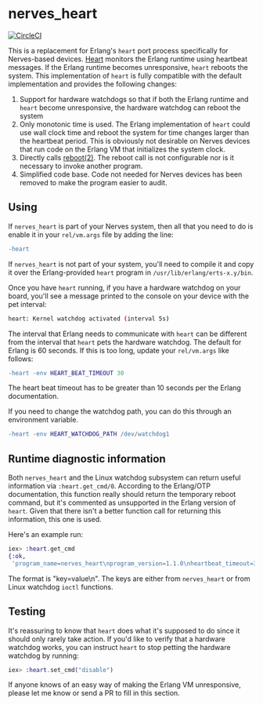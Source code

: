 # nerves_heart

[![CircleCI](https://circleci.com/gh/nerves-project/nerves_heart.svg?style=svg)](https://circleci.com/gh/nerves-project/nerves_heart)

This is a replacement for Erlang's `heart` port process specifically for
Nerves-based devices. [Heart](http://erlang.org/doc/man/heart.html) monitors the
Erlang runtime using heartbeat messages. If the Erlang runtime becomes
unresponsive, `heart` reboots the system. This implementation of `heart` is
fully compatible with the default implementation and provides the following
changes:

1. Support for hardware watchdogs so that if both the Erlang runtime and
   `heart` become unresponsive, the hardware watchdog can reboot the system
2. Only monotonic time is used. The Erlang implementation of `heart` could use
   wall clock time and reboot the system for time changes larger than the
   heartbeat period. This is obviously not desirable on Nerves devices that run
   code on the Erlang VM that initializes the system clock.
3. Directly calls
   [reboot(2)](http://man7.org/linux/man-pages/man2/reboot.2.html). The reboot
   call is not configurable nor is it necessary to invoke another program.
4. Simplified code base. Code not needed for Nerves devices has been removed to
   make the program easier to audit.

## Using

If `nerves_heart` is part of your Nerves system, then all that you need to do is
enable it in your `rel/vm.args` file by adding the line:

```erlang
-heart
```

If `nerves_heart` is not part of your system, you'll need to compile it and copy
it over the Erlang-provided `heart` program in `/usr/lib/erlang/erts-x.y/bin`.

Once you have `heart` running, if you have a hardware watchdog on your board,
you'll see a message printed to the console on your device with the pet
interval:

```sh
heart: Kernel watchdog activated (interval 5s)
```

The interval that Erlang needs to communicate with `heart` can be different from
the interval that `heart` pets the hardware watchdog. The default for Erlang is
60 seconds. If this is too long, update your `rel/vm.args` like follows:

```erlang
-heart -env HEART_BEAT_TIMEOUT 30
```

The heart beat timeout has to be greater than 10 seconds per the Erlang
documentation.

If you need to change the watchdog path, you can do this through an environment variable.

```erlang
-heart -env HEART_WATCHDOG_PATH /dev/watchdog1
```

## Runtime diagnostic information

Both `nerves_heart` and the Linux watchdog subsystem can return useful
information via `:heart.get_cmd/0`. According to the Erlang/OTP documentation,
this function really should return the temporary reboot command, but it's
commented as unsupported in the Erlang version of `heart`. Given that there
isn't a better function call for returning this information, this one is used.

Here's an example run:

```elixir
iex> :heart.get_cmd
{:ok,
 'program_name=nerves_heart\nprogram_version=1.1.0\nheartbeat_timeout=30\nidentity=OMAP Watchdog\nfirmware_version=0\noptions=settimeout,magicclose,keepaliveping,\ntime_left=117\npre_timeout=0\ntimeout=120\nlast_boot=power_on\n'}
```

The format is "key=value\n". The keys are either from `nerves_heart` or from
Linux watchdog `ioctl` functions.

## Testing

It's reassuring to know that `heart` does what it's supposed to do since it
should only rarely take action. If you'd like to verify that a hardware watchdog
works, you can instruct `heart` to stop petting the hardware watchdog by
running:

```elixir
iex> :heart.set_cmd("disable")
```

If anyone knows of an easy way of making the Erlang VM unresponsive, please let
me know or send a PR to fill in this section.
